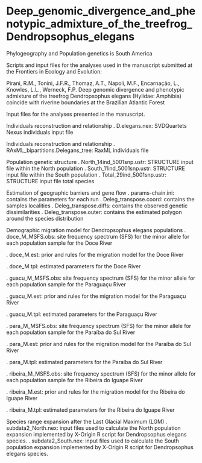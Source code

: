 # Deep_genomic_divergence_and_phenotypic_admixture_of_the_treefrog_Dendropsophus_elegans


Phylogeography and Population genetics is South America

Scripts and input files for the analyses used in the manuscript submitted at the Frontiers in Ecology and Evolution:

Pirani, R.M., Tonini, J.F.R., Thomaz, A.T., Napoli, M.F., Encarnação, L., Knowles, L.L., Werneck, F.P.
Deep genomic divergence and phenotypic admixture of the treefrog Dendropsophus elegans (Hylidae: Amphibia) coincide with riverine boundaries at the Brazilian Atlantic Forest


Input files for the analyses presented in the manuscript.

Individuals reconstruction and relationship
. D.elegans.nex: SVDQuartets Nexus individuals input file

Individuals reconstruction and relationship
. RAxML_bipartitions.Delegans_tree: RaxML individuals file

Population genetic structure
. North_14ind_5001snp.ustr: STRUCTURE input file within the North population
. South_11ind_5001snp.ustr: STRUCTURE input file within the South population
. Total_29ind_5001snp.ustr: STRUCTURE input file total species

Estimation of geographic barriers and gene flow
. params-chain.ini: contains the parameters for each run
. Deleg_transpose.coord: contains the samples localities
. Deleg_transpose.diffs: contains the observed genetic dissimilarities
. Deleg_transpose.outer: contains the estimated polygon around the species distribution

Demographic migration model for Dendropsophus elegans populations
. doce_M_MSFS.obs: site frequency spectrum (SFS) for the minor allele for each population sample for the Doce River

. doce_M.est: prior and rules for the migration model for the Doce River

. doce_M.tpl: estimated parameters for the Doce River

. guacu_M_MSFS.obs: site frequency spectrum (SFS) for the minor allele for each population sample for the Paraguaçu River

. guacu_M.est: prior and rules for the migration model for the Paraguaçu River

. guacu_M.tpl: estimated parameters for the Paraguaçu River

. para_M_MSFS.obs: site frequency spectrum (SFS) for the minor allele for each population sample for the Paraíba do Sul River

. para_M.est: prior and rules for the migration model for the Paraíba do Sul River

. para_M.tpl: estimated parameters for the Paraíba do Sul River

. ribeira_M_MSFS.obs: site frequency spectrum (SFS) for the minor allele for each population sample for the Ribeira do Iguape River

. ribeira_M.est: prior and rules for the migration model for the Ribeira do Iguape River

. ribeira_M.tpl: estimated parameters for the Ribeira do Iguape River


Species range expansion after the Last Glacial Maximum (LGM)
. subdata2_North.nex: input files used to calculate the North population expansion implemented by X-Origin R script for Dendropsophus elegans species. 
. subdata2_South.nex: input files used to calculate the South population expansion implemented by X-Origin R script for Dendropsophus elegans species. 
